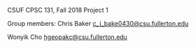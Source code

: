 CSUF CPSC 131, Fall 2018
Project 1

Group members:
Chris Baker c_j_bake0430@csu.fullerton.edu

Wonyik Cho hgeopakc@csu.fullerton.edu

